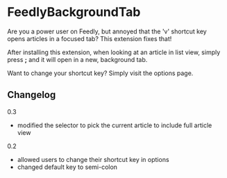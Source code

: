 FeedlyBackgroundTab
===

Are you a power user on Feedly, but annoyed that the 'v' shortcut key opens articles in a focused tab?  This extension fixes that!

After installing this extension, when looking at an article in list view, simply press **;** and it will open in a new, background tab.

Want to change your shortcut key?  Simply visit the options page.

Changelog
---
0.3
* modified the selector to pick the current article to include full article view

0.2
* allowed users to change their shortcut key in options
* changed default key to semi-colon
